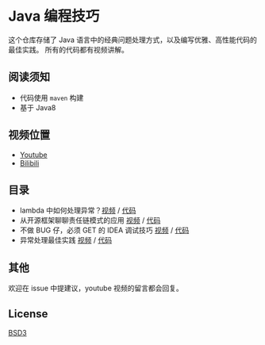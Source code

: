 # Java 编程技巧

这个仓库存储了 Java 语言中的经典问题处理方式，以及编写优雅、高性能代码的最佳实践。
所有的代码都有视频讲解。

## 阅读须知

- 代码使用 `maven` 构建
- 基于 Java8

## 视频位置

- [Youtube](https://www.youtube.com/playlist?list=PLK2w-tGRdrj7SUZ1m2tMJ3FKb5SCn7r7I)
- [Bilibili](https://www.bilibili.com/video/av27652260/)

## 目录

- lambda 中如何处理异常？[视频](https://youtu.be/W3OfqnTVkbc) / [代码](src/main/java/javatips/lambda/exception)
- 从开源框架聊聊责任链模式的应用 [视频](https://youtu.be/O7u6tNLXL_k) / [代码](https://github.com/biezhi/java-tips/blob/master/src/main/java/javatips/javatips/designpattern/cor)
- 不做 BUG 仔，必须 GET 的 IDEA 调试技巧 [视频](https://youtu.be/b8swwmdNUek) / [代码](src/main/java/javatips/debug)
- 异常处理最佳实践 [视频]() / [代码](src/main/java/javatips/exception)

## 其他

欢迎在 issue 中提建议，youtube 视频的留言都会回复。

## License

[BSD3](LICENSE)